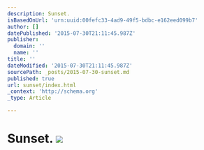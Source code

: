 ```yaml
---
description: Sunset.
isBasedOnUrl: 'urn:uuid:00fefc33-4ad9-49f5-bdbc-e162eed099b7'
author: []
datePublished: '2015-07-30T21:11:45.987Z'
publisher:
  domain: ''
  name: ''
title: ''
dateModified: '2015-07-30T21:11:45.987Z'
sourcePath: _posts/2015-07-30-sunset.md
published: true
url: sunset/index.html
_context: 'http://schema.org'
_type: Article

---
```

# Sunset. ![](https://the-grid-user-content.s3-us-west-2.amazonaws.com/b3505054-75d9-4cff-98c5-d545dce83f5b.jpg)